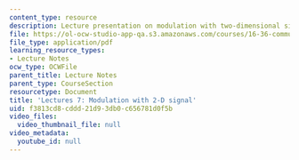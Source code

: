 ```yaml
---
content_type: resource
description: Lecture presentation on modulation with two-dimensional signals.
file: https://ol-ocw-studio-app-qa.s3.amazonaws.com/courses/16-36-communication-systems-engineering-spring-2009/f3813cd8cddd21d93db0c656781d0f5b_MIT16_36s09_lec07.pdf
file_type: application/pdf
learning_resource_types:
- Lecture Notes
ocw_type: OCWFile
parent_title: Lecture Notes
parent_type: CourseSection
resourcetype: Document
title: 'Lectures 7: Modulation with 2-D signal'
uid: f3813cd8-cddd-21d9-3db0-c656781d0f5b
video_files:
  video_thumbnail_file: null
video_metadata:
  youtube_id: null
---
```

